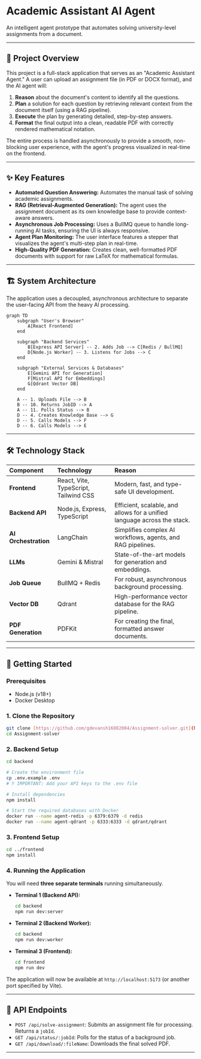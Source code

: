# Academic Assistant AI Agent

An intelligent agent prototype that automates solving university-level assignments from a document.

---

## 📖 Project Overview

This project is a full-stack application that serves as an "Academic Assistant Agent." A user can upload an assignment file (in PDF or DOCX format), and the AI agent will:
1.  **Reason** about the document's content to identify all the questions.
2.  **Plan** a solution for each question by retrieving relevant context from the document itself (using a RAG pipeline).
3.  **Execute** the plan by generating detailed, step-by-step answers.
4.  **Format** the final output into a clean, readable PDF with correctly rendered mathematical notation.

The entire process is handled asynchronously to provide a smooth, non-blocking user experience, with the agent's progress visualized in real-time on the frontend.

---

## ✨ Key Features

* **Automated Question Answering:** Automates the manual task of solving academic assignments.
* **RAG (Retrieval-Augmented Generation):** The agent uses the assignment document as its own knowledge base to provide context-aware answers.
* **Asynchronous Job Processing:** Uses a BullMQ queue to handle long-running AI tasks, ensuring the UI is always responsive.
* **Agent Plan Monitoring:** The user interface features a stepper that visualizes the agent's multi-step plan in real-time.
* **High-Quality PDF Generation:** Creates clean, well-formatted PDF documents with support for raw LaTeX for mathematical formulas.

---

## 🏗️ System Architecture

The application uses a decoupled, asynchronous architecture to separate the user-facing API from the heavy AI processing.

```mermaid
graph TD
    subgraph "User's Browser"
        A[React Frontend]
    end

    subgraph "Backend Services"
        B[Express API Server] -- 2. Adds Job --> C[Redis / BullMQ]
        D[Node.js Worker] -- 3. Listens for Jobs --> C
    end

    subgraph "External Services & Databases"
        E[Gemini API for Generation]
        F[Mistral API for Embeddings]
        G[Qdrant Vector DB]
    end

    A -- 1. Uploads File --> B
    B -- 10. Returns JobID --> A
    A -- 11. Polls Status --> B
    D -- 4. Creates Knowledge Base --> G
    D -- 5. Calls Models --> F
    D -- 6. Calls Models --> E
```

---

## 🛠️ Technology Stack

| Component | Technology | Reason |
| :--- | :--- | :--- |
| **Frontend** | React, Vite, TypeScript, Tailwind CSS | Modern, fast, and type-safe UI development. |
| **Backend API** | Node.js, Express, TypeScript | Efficient, scalable, and allows for a unified language across the stack. |
| **AI Orchestration**| LangChain | Simplifies complex AI workflows, agents, and RAG pipelines. |
| **LLMs** | Gemini & Mistral | State-of-the-art models for generation and embeddings. |
| **Job Queue** | BullMQ + Redis | For robust, asynchronous background processing. |
| **Vector DB** | Qdrant | High-performance vector database for the RAG pipeline. |
| **PDF Generation**| PDFKit | For creating the final, formatted answer documents. |

---

## 🚀 Getting Started

### Prerequisites
* Node.js (v18+)
* Docker Desktop

### 1. Clone the Repository
```bash
git clone [https://github.com/gdevansh16082004/Assignment-solver.git](https://github.com/gdevansh16082004/Assignment-solver.git)
cd Assignment-solver
```

### 2. Backend Setup
```bash
cd backend

# Create the environment file
cp .env.example .env 
# ‼️ IMPORTANT: Add your API keys to the .env file

# Install dependencies
npm install

# Start the required databases with Docker
docker run --name agent-redis -p 6379:6379 -d redis
docker run --name agent-qdrant -p 6333:6333 -d qdrant/qdrant
```

### 3. Frontend Setup
```bash
cd ../frontend
npm install
```

### 4. Running the Application
You will need **three separate terminals** running simultaneously.

* **Terminal 1 (Backend API):**
    ```bash
    cd backend
    npm run dev:server
    ```

* **Terminal 2 (Backend Worker):**
    ```bash
    cd backend
    npm run dev:worker
    ```

* **Terminal 3 (Frontend):**
    ```bash
    cd frontend
    npm run dev
    ```
The application will now be available at `http://localhost:5173` (or another port specified by Vite).

---

## 📄 API Endpoints

* `POST /api/solve-assignment`: Submits an assignment file for processing. Returns a `jobId`.
* `GET /api/status/:jobId`: Polls for the status of a background job.
* `GET /api/download/:fileName`: Downloads the final solved PDF.

---
